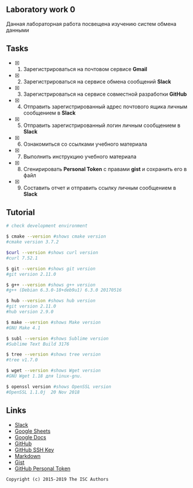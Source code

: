 ## Laboratory work 0

Данная лабораторная работа посвещена изучению систем обмена данными

## Tasks

- [X] 1. Зарегистрироваться на почтовом сервисе **Gmail**
- [X] 2. Зарегистрироваться на сервисе обмена сообщений **Slack**
- [X] 3. Зарегистрироваться на сервисе совместной разработки **GitHub**
- [X] 4. Отправить зарегистрированный адрес почтового ящика личным сообщением в **Slack**
- [X] 5. Отправить зарегистрированный логин личным сообщением в **Slack**
- [X] 6. Ознакомиться со ссылками учебного материала
- [X] 7. Выполнить инструкцию учебного материала
- [X] 8. Сгенирировать **Personal Token** с правами **gist** и сохранить его в файл
- [X] 9. Составить отчет и отправить ссылку личным сообщением в **Slack**

## Tutorial

```sh
# check development environment

$ cmake --version #shows cmake version 
#cmake version 3.7.2

$curl --version #shows curl version
#curl 7.52.1

$ git --version #shows git version
#git version 2.11.0

$ g++ --version #shows g++ version
#g++ (Debian 6.3.0-18+deb9u1) 6.3.0 20170516

$ hub --version #shows hub version
#git version 2.11.0
#hub version 2.9.0

$ make --version #shows Make version
#GNU Make 4.1

$ subl --version #shows Sublime version
#Sublime Text Build 3176

$ tree --version #shows tree version
#tree v1.7.0

$ wget --version #shows Wget version
#GNU Wget 1.18 для linux-gnu.

$ openssl version #shows OpenSSL version
#OpenSSL 1.1.0j  20 Nov 2018
```

## Links

- [Slack](https://slack.com)
- [Google Sheets](https://www.google.ru/intl/ru/sheets/about/)
- [Google Docs](https://www.google.ru/intl/ru/docs/about/)
- [GitHub](https://github.com)
- [GitHub SSH Key](https://help.github.com/articles/generating-a-new-ssh-key-and-adding-it-to-the-ssh-agent/)
- [Markdown](https://stackedit.io)
- [Gist](https://gist.github.com)
- [GitHub Personal Token](https://github.com/settings/tokens/new)


```
Copyright (c) 2015-2019 The ISC Authors
```
